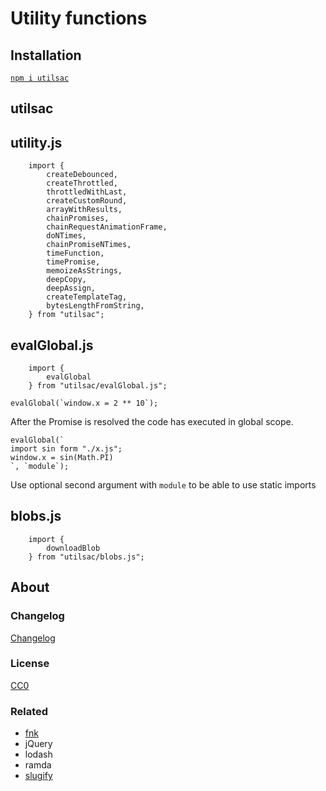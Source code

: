 # Utility functions

## Installation

[`npm i utilsac`](https://www.npmjs.com/package/utilsac)

## utilsac

## utility.js

```
    import {
        createDebounced,
        createThrottled,
        throttledWithLast,
        createCustomRound,
        arrayWithResults,
        chainPromises,
        chainRequestAnimationFrame,
        doNTimes,
        chainPromiseNTimes,
        timeFunction,
        timePromise,
        memoizeAsStrings,
        deepCopy,
        deepAssign,
        createTemplateTag,
        bytesLengthFromString,
    } from "utilsac";
```

## evalGlobal.js

```
    import {
        evalGlobal
    } from "utilsac/evalGlobal.js";
```

```
evalGlobal(`window.x = 2 ** 10`);
```

After the Promise is resolved the code has executed in global scope.


```
evalGlobal(`
import sin form "./x.js";
window.x = sin(Math.PI)
`, `module`);
```

Use optional second argument with `module` to be able to use static imports

## blobs.js

```
    import {
        downloadBlob
    } from "utilsac/blobs.js";
```

## About

### Changelog

[Changelog](./changelog.md)


### License

[CC0](./license.txt)

### Related

 * [fnk](https://github.com/seanohue/fnk)
 * jQuery
 * lodash
 * ramda
 * [slugify](https://github.com/sindresorhus/slugify)
